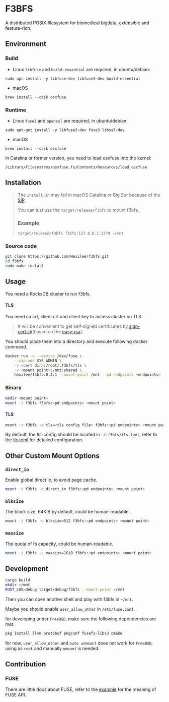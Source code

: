 # F3BFS

A distributed POSIX filesystem for biomedical bigdata, extensible and feature-rich.

## Environment

### Build 

- Linux
`libfuse` and `build-essential` are required, in ubuntu/debian:

```
sudo apt install -y libfuse-dev libfuse3-dev build-essential
```

- macOS
```
brew install --cask osxfuse
```

### Runtime
- Linux
`fuse3` and `openssl` are required, in ubuntu/debian:

```
sudo apt-get install -y libfuse3-dev fuse3 libssl-dev
```

- macOS

```
brew install --cask osxfuse
```

In Catalina or former version, you need to load osxfuse into the kernel:

```
/Library/Filesystems/osxfuse.fs/Contents/Resources/load_osxfuse
```

## Installation

> The `install.sh` may fail in macOS Catalina or Big Sur because of the 
> [SIP](https://developer.apple.com/documentation/security/disabling_and_enabling_system_integrity_protection). 
> 
> You can just use the `target/release/f3bfs` to mount f3bfs.
> ### Example
> ```
> target/release/f3bfs f3bfs:127.0.0.1:2379 ~/mnt
> ```

### Source code

```bash
git clone https://github.com/Hexilee/f3bfs.git
cd f3bfs
sudo make install
```

## Usage
You need a RocksDB cluster to run f3bfs.

#### TLS
You need ca.crt, client.crt and client.key to access cluster on TLS. 

> It will be convenient to get self-signed certificates by [sign-cert.sh](sign-cert.sh)(based on the [easy-rsa](https://github.com/OpenVPN/easy-rsa)).

You should place them into a directory <cert dir> and execute following docker command.

```bash
docker run -d --device /dev/fuse \
    --cap-add SYS_ADMIN \
    -v <cert dir>:/root/.f3bfs/tls \
    -v <mount point>:/mnt:shared \
    hexilee/f3bfs:0.3.1 --mount-point /mnt --pd-endpoints <endpoints>
```

### Binary

```bash
mkdir <mount point>
mount -t f3bfs f3bfs:<pd endpoints> <mount point>
```

#### TLS

```bash
mount -t f3bfs -o tls=<tls config file> f3bfs:<pd endpoints> <mount point>
```

By default, the tls-config should be located in `~/.f3bfs/tls.toml`, refer to the [tls.toml](config-examples/tls.toml) for detailed configuration.

## Other Custom Mount Options

### `direct_io`

Enable global direct io, to avoid page cache.

```bash
mount -t f3bfs -o direct_io f3bfs:<pd endpoints> <mount point>
```
### `blksize`

The block size, 64KiB by default, could be human-readable.

```bash
mount -t f3bfs -o blksize=512 f3bfs:<pd endpoints> <mount point>
```

### `maxsize`

The quota of fs capacity, could be human-readable.

```bash
mount -t f3bfs -o maxsize=1GiB f3bfs:<pd endpoints> <mount point>
```

## Development

```bash
cargo build
mkdir ~/mnt
RUST_LOG=debug target/debug/f3bfs --mount-point ~/mnt
```

Then you can open another shell and play with f3bfs in `~/mnt`.

Maybe you should enable `user_allow_other` in `/etc/fuse.conf`.

for developing under `FreeBSD`, make sure the following dependencies are met.

```bash
pkg install llvm protobuf pkgconf fusefs-libs3 cmake
```

for now, `user_allow_other` and `auto unmount` does not work for `FreeBSD`, using as `root` and manually `umount` is needed.

## Contribution

### FUSE
There are little docs about FUSE, refer to the [example](https://github.com/cberner/fuser/blob/master/examples/simple.rs) for the meaning of FUSE API.
